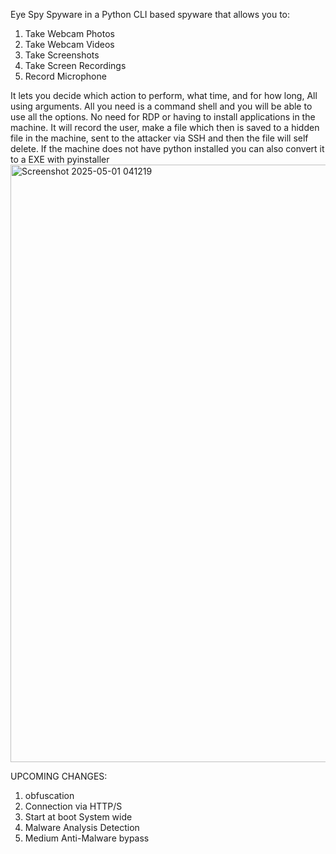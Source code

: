 Eye Spy Spyware in a Python CLI based spyware that allows you to:
1. Take Webcam Photos
2. Take Webcam Videos
3. Take Screenshots
4. Take Screen Recordings
5. Record Microphone

It lets you decide which action to perform, what time, and for how long, All using arguments.
All you need is a command shell and you will be able to use all the options. No need for RDP or having to install applications in the machine.
It will record the user, make a file which then is saved to a hidden file in the machine, sent to the attacker via SSH and then the file will self delete.
If the machine does not have python installed you can also convert it to a EXE with pyinstaller
<img width="956" alt="Screenshot 2025-05-01 041219" src="https://github.com/user-attachments/assets/30c7528f-71aa-4f59-845e-89434f083ff2" />

UPCOMING CHANGES:
1. obfuscation
2. Connection via HTTP/S
3. Start at boot System wide
4. Malware Analysis Detection
5. Medium Anti-Malware bypass

